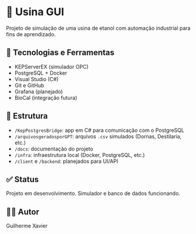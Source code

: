 # 🧪 Usina GUI

Projeto de simulação de uma usina de etanol com automação industrial para fins de aprendizado.

## 🚀 Tecnologias e Ferramentas
- KEPServerEX (simulador OPC)
- PostgreSQL + Docker
- Visual Studio (C#)
- Git e GitHub
- Grafana (planejado)
- BioCal (integração futura)

## 📁 Estrutura
- `/KepPostgresBridge`: app em C# para comunicação com o PostgreSQL
- `/arquivosgeradosporGPT`: arquivos `.csv` simulados (Dornas, Destilaria, etc.)
- `/docs`: documentação do projeto
- `/infra`: infraestrutura local (Docker, PostgreSQL, etc.)
- `/client` e `/backend`: planejados para UI/API

## ✅ Status
Projeto em desenvolvimento. Simulador e banco de dados funcionando.

## 👨‍💻 Autor
Guilherme Xavier
